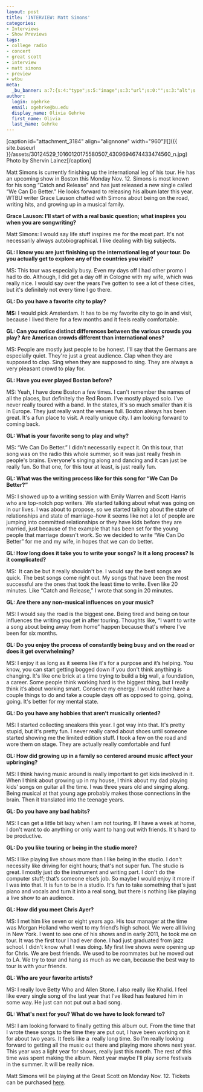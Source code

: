 ```yaml
---
layout: post
title: 'INTERVIEW: Matt Simons'
categories:
- Interviews
- Show Previews
tags:
- college radio
- concert
- great scott
- interview
- matt simons
- preview
- wtbu
meta:
  _bu_banner: a:7:{s:4:"type";s:5:"image";s:3:"url";s:0:"";s:3:"alt";s:0:"";s:7:"post_id";s:0:"";s:4:"html";s:0:"";s:8:"position";s:12:"contentWidth";s:7:"caption";s:0:"";}
author:
  login: ogehrke
  email: ogehrke@bu.edu
  display_name: Olivia Gehrke
  first_name: Olivia
  last_name: Gehrke
---
```

\[caption id="attachment\_3184" align="alignnone" width="960"\]![]({{ site.baseurl }}/assets/30124529_10160120175580507_4309694674433474560_n.jpg) Photo by Shervin Lainez\[/caption\]

Matt Simons is currently finishing up the international leg of his tour. He has an upcoming show in Boston this Monday Nov. 12. Simons is most known for his song “Catch and Release” and has just released a new single called “We Can Do Better.” He looks forward to releasing his album later this year. WTBU writer Grace Lauson chatted with Simons about being on the road, writing hits, and growing up in a musical family.

**Grace Lauson: I’ll start of with a real basic question; what inspires you when you are songwriting?**

Matt Simons: I would say life stuff inspires me for the most part. It's not necessarily always autobiographical. I like dealing with big subjects.

**GL: I know you are just finishing up the international leg of your tour. Do you actually get to explore any of the countries you visit?**

MS: This tour was especially busy. Even my days off I had other promo I had to do. Although, I did get a day off in Cologne with my wife, which was really nice. I would say over the years I’ve gotten to see a lot of these cities, but it's definitely not every time I go there.

**GL: Do you have a favorite city to play?**

**MS:** I would pick Amsterdam. It has to be my favorite city to go in and visit, because I lived there for a few months and it feels really comfortable.

**GL: Can you notice distinct differences between the various crowds you play? Are American crowds different than international ones?**

MS: People are mostly just people to be honest. I'll say that the Germans are especially quiet. They're just a great audience. Clap when they are supposed to clap. Sing when they are supposed to sing. They are always a very pleasant crowd to play for.

**GL: Have you ever played Boston before?**

MS: Yeah, I have done Boston a few times. I can't remember the names of all the places, but definitely the Red Room. I’ve mostly played solo. I've never really toured with a band. In the states, it's so much smaller than it is in Europe. They just really want the venues full. Boston always has been great. It's a fun place to visit. A really unique city. I am looking forward to coming back.

**GL: What is your favorite song to play and why?**

MS: “We Can Do Better.” I didn't necessarily expect it. On this tour, that song was on the radio this whole summer, so it was just really fresh in people's brains. Everyone's singing along and dancing and it can just be really fun. So that one, for this tour at least, is just really fun.

**GL: What was the writing process like for this song for “We Can Do Better?”**

MS: I showed up to a writing session with Emily Warren and Scott Harris who are top-notch pop writers. We started talking about what was going on in our lives. I was about to propose, so we started talking about the state of relationships and state of marriage–how it seems like not a lot of people are jumping into committed relationships or they have kids before they are married, just because of the example that has been set for the young people that marriage doesn't work. So we decided to write “We Can Do Better” for me and my wife, in hopes that we can do better.

**GL: How long does it take you to write your songs? Is it a long process? Is it complicated?**

MS:  It can be but it really shouldn't be. I would say the best songs are quick. The best songs come right out. My songs that have been the most successful are the ones that took the least time to write. Even like 20 minutes. Like “Catch and Release,” I wrote that song in 20 minutes.

**GL: Are there any non-musical influences on your music?**

MS: I would say the road is the biggest one. Being tired and being on tour influences the writing you get in after touring. Thoughts like, “I want to write a song about being away from home” happen because that's where I've been for six months.

**GL: Do you enjoy the process of constantly being busy and on the road or does it get overwhelming?**

MS: I enjoy it as long as it seems like it's for a purpose and it’s helping. You know, you can start getting bogged down if you don't think anything is changing. It's like one brick at a time trying to build a big wall, a foundation, a career. Some people think working hard is the biggest thing, but I really think it’s about working smart. Conserve my energy. I would rather have a couple things to do and take a couple days off as opposed to going, going, going. It's better for my mental state.

**GL: Do you have any hobbies that aren’t musically oriented?**

MS: I started collecting sneakers this year. I got way into that. It's pretty stupid, but it's pretty fun. I never really cared about shoes until someone started showing me the limited edition stuff. I took a few on the road and wore them on stage. They are actually really comfortable and fun!

**GL: How did growing up in a family so centered around music affect your upbringing?**

MS: I think having music around is really important to get kids involved in it. When I think about growing up in my house, I think about my dad playing kids’ songs on guitar all the time. I was three years old and singing along. Being musical at that young age probably makes those connections in the brain. Then it translated into the teenage years.

**GL: Do you have any bad habits?**

MS: I can get a little bit lazy when I am not touring. If I have a week at home, I don't want to do anything or only want to hang out with friends. It's hard to be productive.

**GL: Do you like touring or being in the studio more?**

MS: I like playing live shows more than I like being in the studio. I don't necessity like driving for eight hours; that's not super fun. The studio is great. I mostly just do the instrument and writing part. I don't do the computer stuff; that’s someone else’s job. So maybe I would enjoy it more if I was into that. It is fun to be in a studio. It's fun to take something that's just piano and vocals and turn it into a real song, but there is nothing like playing a live show to an audience.

**GL: How did you meet Chris Ayer?**

MS: I met him like seven or eight years ago. His tour manager at the time was Morgan Holland who went to my friend’s high school. We were all living in New York. I went to see one of his shows and in early 2011, he took me on tour. It was the first tour I had ever done. I had just graduated from jazz school. I didn't know what I was doing. My first live shows were opening up for Chris. We are best friends. We used to be roommates but he moved out to LA. We try to tour and hang as much as we can, because the best way to tour is with your friends.

**GL: Who are your favorite artists?**

MS: I really love Betty Who and Allen Stone. I also really like Khalid. I feel like every single song of the last year that I’ve liked has featured him in some way. He just can not put out a bad song.

**GL: What's next for you? What do we have to look forward to?**

MS: I am looking forward to finally getting this album out. From the time that I wrote these songs to the time they are put out, I have been working on it for about two years. It feels like a  really long time. So I'm really looking forward to getting all the music out there and playing more shows next year. This year was a light year for shows, really just this month. The rest of this time was spent making the album. Next year maybe I'll play some festivals in the summer. It will be really nice.

Matt Simons will be playing at the Great Scott on Monday Nov. 12. Tickets can be purchased [here](https://www.axs.com/events/358478/matt-simons-tickets?skin=greatscott).